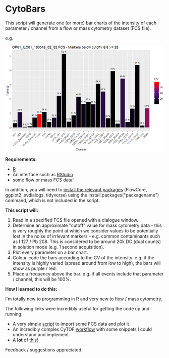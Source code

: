# CytoBars

This script will generate one (or more) bar charts of the intensity of each parameter / channel from a flow or mass cytometry dataset (FCS file).

e.g.

<img src="https://raw.githubusercontent.com/JimboMahoney/CytoBars/master/2019_06_20_09_07_08_Window.png"
  align="center" />

<b>Requirements:</b>
 - [R](https://cran.r-project.org/) 
 - An interface such as [RStudio](https://www.rstudio.com/) 
 - some flow or mass FCS data!
 
 
In addition, you will need to [install the relevant packages](https://www.datacamp.com/community/tutorials/r-packages-guide) (FlowCore, ggplot2, svdialogs, tidyverse) using the install.packages("packagename") command, which is not included in the script.

<b>This script will:</b>

1) Read in a specified FCS file opened with a dialogue window.
2) Determine an approximate "cutoff" value for mass cytometry data - this is very roughly the point at which we consider values to be potentially lost in the noise of irrlevant markers - e.g. common contaminants such as I 127 / Pb 208. This is considered to be around 20k DC (dual counts) in solution mode (e.g. 1 second acquisition).
4) Plot every parameter on a bar chart.
5) Colour-code the bars according to the CV of the intensity. e.g. if the intensity is highly varied (spread around from low to high), the bars will show as purple / red.
6) Place a frequency above the bar. e.g. if all events include that parameter / channel, this will be 100%. 

<b> How I learned to do this: </b>

I'm totally new to programming in R and very new to flow / mass cytometry.

The following links were incredibly useful for getting the code up and running:

- A very simple [script](http://rforbiochemists.blogspot.com/2015/07/opening-and-plotting-some-flow.html) to import some FCS data and plot it
- An incredibly complex CyTOF [workflow](https://www.bioconductor.org/help/course-materials/2017/BioC2017/Day2/Workshops/CyTOF/doc/cytofWorkflow_BioC2017workshop.html) with some snippets I could understand and implement
- A <b>lot</b> of [this!](https://www.google.com/)





Feedback / suggestions appreciated.



